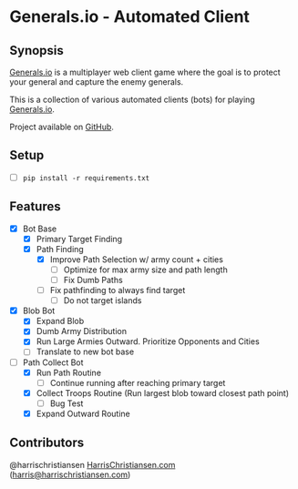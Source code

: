 # Generals.io - Automated Client

## Synopsis

[Generals.io](http://generals.io) is a multiplayer web client game where the goal is to protect your general and capture the enemy generals.  

This is a collection of various automated clients (bots) for playing [Generals.io](http://generals.io).  

Project available on [GitHub](https://github.com/harrischristiansen/generals-bot).  

## Setup

- [ ] `pip install -r requirements.txt`

## Features

- [X] Bot Base
	- [X] Primary Target Finding
	- [X] Path Finding
		- [X] Improve Path Selection w/ army count + cities
			- [ ] Optimize for max army size and path length
			- [ ] Fix Dumb Paths
		- [ ] Fix pathfinding to always find target
			- [ ] Do not target islands
- [X] Blob Bot
	- [X] Expand Blob
	- [X] Dumb Army Distribution
	- [X] Run Large Armies Outward. Prioritize Opponents and Cities
	- [ ] Translate to new bot base
- [ ] Path Collect Bot
	- [X] Run Path Routine
		- [ ] Continue running after reaching primary target
	- [X] Collect Troops Routine (Run largest blob toward closest path point)
		- [ ] Bug Test
	- [X] Expand Outward Routine

## Contributors

@harrischristiansen [HarrisChristiansen.com](http://www.harrischristiansen.com) (harris@harrischristiansen.com)  
